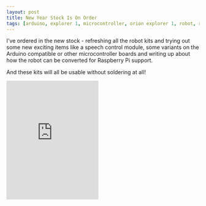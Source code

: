 ```yaml
---
layout: post
title: New Year Stock Is On Order
tags: [arduino, explorer 1, microcontroller, orion explorer 1, robot, robot building, robot kit, sensor, solderless]
---
```

I've ordered in the new stock - refreshing all the robot kits and trying out some new exciting items like a speech control module, some variants on the Arduino compatible or other microcontroller boards and writing up about how the robot can be converted for Raspberry Pi support.

And these kits will all be usable without soldering at all!

<iframe class="shopify-widget" frameborder="0" scrolling="no" width="240" height="310" src="http://widgets.shopifyapps.com/products/orion-explorer-1-deluxe-kit?shop=orionrobots.myshopify.com&amp;style=artgallery&amp;image-size=medium&amp;destination=checkout"> </iframe>